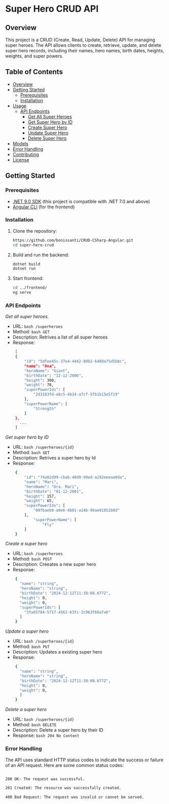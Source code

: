 # Super Hero CRUD API

## Overview

This project is a CRUD (Create, Read, Update, Delete) API for managing super heroes. The API allows clients to create, retrieve, update, and delete super hero records, including their names, hero names, birth dates, heights, weights, and super powers.

## Table of Contents

- [Overview](#overview)
- [Getting Started](#getting-started)
  - [Prerequisites](#prerequisites)
  - [Installation](#installation)
- [Usage](#usage)
  - [API Endpoints](#api-endpoints)
    - [Get All Super Heroes](#get-all-super-heroes)
    - [Get Super Hero by ID](#get-super-hero-by-id)
    - [Create Super Hero](#create-super-hero)
    - [Update Super Hero](#update-super-hero)
    - [Delete Super Hero](#delete-super-hero)
- [Models](#models)
- [Error Handling](#error-handling)
- [Contributing](#contributing)
- [License](#license)

## Getting Started

### Prerequisites

- [.NET 9.0 SDK](https://dotnet.microsoft.com/download/dotnet/9.0) (this project is compatible with .NET 7.0 and above)
- [Angular CLI](https://angular.io/cli) (for the frontend)

### Installation

1. Clone the repository:
   ```bash
   https://github.com/bonissanti/CRUD-CSharp-Angular.git
   cd super-hero-crud

2. Build and run the backend:
   ```bash
   dotnet build
   dotnet run

3. Start frontend:
   ```bash
   cd ../frontend/
   ng serve

### API Endpoints

*Get all super heroes.*

- URL: ```bash /superheroes```
- Method: ```bash GET```
- Description: Retrives a list of all super heroes
- Response:
   ```bash
	[
    {
        "id": "5dfee45c-37e4-4442-80b2-6488a75d5b8c",
        "name": "Ana",
        "heroName": "Giant",
        "birthDate": "12-12-2006",
        "height": 300,
        "weight": 78,
        "superPowerIds": [
            "2d3183fd-a6c5-4b14-a7cf-5fb1b15e5f19"
        ],
        "superPowerName": [
            "Strength"
        ]
    },
	  ...
	]

*Get super hero by ID*

- URL: ```bash /superheroes/{id}```
- Method: ```bash GET```
- Description: Retrives a super hero by Id
- Response:
   ```bash
	{
	    "id": "74a02d99-cbab-48d0-99ed-a192eeeaa0da",
	    "name": "Mari",
	    "heroName": "Dra. Mari",
	    "birthDate": "01-12-2001",
	    "height": 157,
	    "weight": 65,
	    "superPowerIds": [
	        "09fbaeb0-a0e6-4b01-a14b-98ae91052b0d"
	    ],
	    	"superPowerName": [
	        	"Fly"
	    ]
	}

*Create a super hero*

- URL: ```bash /superheroes```
- Method: ```bash POST```
- Description: Creeates a new super hero
- Response:
   ```bash
	{
	  "name": "string",
	  "heroName": "string",
	  "birthDate": "2024-12-12T11:38:08.677Z",
	  "height": 0,
	  "weight": 0,
	  "superPowerIds": [
	    "3fa85f64-5717-4562-b3fc-2c963f66afa6"
	  ]
	}

*Update a super hero*

- URL: ```bash /superheroes/{id}```
- Method: ```bash PUT```
- Description: Updates a existing super hero
- Response:
   ```bash
	{
	  "name": "string",
	  "heroName": "string",
	  "birthDate": "2024-12-12T11:38:08.677Z",
	  "height": 0,
	  "weight": 0,
	  ]
	}

*Delete a super hero*

- URL: ```bash /superheroes/{id}```
- Method: ```bash DELETE```
- Description: Delete a super hero by their ID
- Response:  ```bash 204 No Content```


### Error Handling

The API uses standard HTTP status codes to indicate the success or failure of an API request. Here are some common status codes:
   ```bash

200 OK: The request was successful.

201 Created: The resource was successfully created.

400 Bad Request: The request was invalid or cannot be served.


